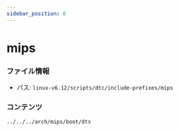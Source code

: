```yaml
---
sidebar_position: 6
---
```

# mips

### ファイル情報

- パス: `linux-v6.12/scripts/dtc/include-prefixes/mips`

### コンテンツ

```txt
../../../arch/mips/boot/dts
```
